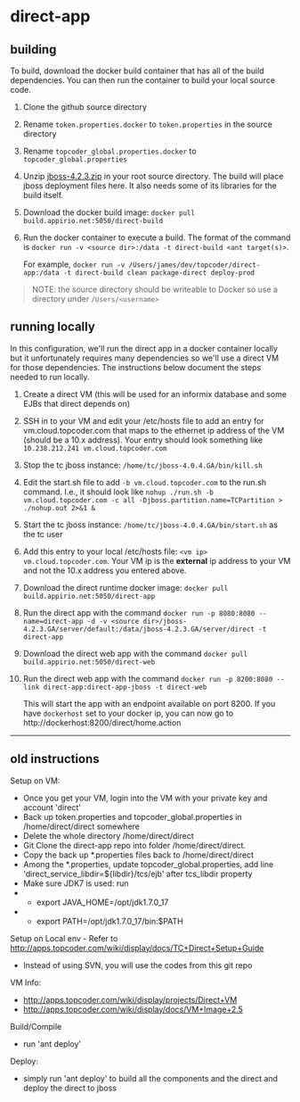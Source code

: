 direct-app
==========

## building
To build, download the docker build container that has all of the build dependencies. You can then run the container to build your local source code.

1. Clone the github source directory
2. Rename `token.properties.docker` to `token.properties` in the source directory
3. Rename `topcoder_global.properties.docker` to `topcoder_global.properties`
4. Unzip [jboss-4.2.3.zip](http://downloads.sourceforge.net/project/jboss/JBoss/JBoss-4.2.3.GA/jboss-4.2.3.GA.zip?r=http%3A%2F%2Fsourceforge.net%2Fprojects%2Fjboss%2Ffiles%2FJBoss%2FJBoss-4.2.3.GA%2F) in your root source directory. The build will place jboss deployment files here. It also needs some of its libraries for the build itself.
5. Download the docker build image: `docker pull build.appirio.net:5050/direct-build`
6. Run the docker container to execute a build. The format of the command is `docker run -v <source dir>:/data -t direct-build <ant target(s)>`. 

   For example, `docker run -v /Users/james/dev/topcoder/direct-app:/data -t direct-build clean package-direct deploy-prod`

> NOTE: the source directory should be writeable to Docker so use a directory under `/Users/<username>`

## running locally
In this configuration, we'll run the direct app in a docker container locally but it unfortunately requires many dependencies so we'll use a direct VM for those dependencies. The instructions below document the steps needed to run locally.

1. Create a direct VM (this will be used for an informix database and some EJBs that direct depends on)
2. SSH in to your VM and edit your /etc/hosts file to add an entry for vm.cloud.topcoder.com that maps to the ethernet ip address of the VM (should be a 10.x address). Your entry should look something like `10.238.212.241 vm.cloud.topcoder.com`
3. Stop the tc jboss instance: `/home/tc/jboss-4.0.4.GA/bin/kill.sh`
4. Edit the start.sh file to add `-b vm.cloud.topcoder.com` to the run.sh command. I.e., it should look like `nohup ./run.sh -b vm.cloud.topcoder.com -c all -Djboss.partition.name=TCPartition > ./nohup.out 2>&1 &`
5. Start the tc jboss instance: `/home/tc/jboss-4.0.4.GA/bin/start.sh` as the tc user
6. Add this entry to your local /etc/hosts file: `<vm ip> vm.cloud.topcoder.com`. Your VM ip is the **external** ip address to your VM and not the 10.x address you entered above.
7. Download the direct runtime docker image: `docker pull build.appirio.net:5050/direct-app`
8. Run the direct app with the command `docker run -p 8080:8080 --name=direct-app -d -v <source dir>/jboss-4.2.3.GA/server/default:/data/jboss-4.2.3.GA/server/direct -t direct-app`
9. Download the direct web app with the command `docker pull build.appirio.net:5050/direct-web`
1. Run the direct web app with the command `docker run -p 8200:8080 --link direct-app:direct-app-jboss -t direct-web`

   This will start the app with an endpoint available on port 8200. If you have `dockerhost` set to your docker ip, you can now go to http://dockerhost:8200/direct/home.action

---

## **old** instructions

Setup on VM:
* Once you get your VM, login into the VM with your private key and account 'direct'
* Back up token.properties and topcoder_global.properties in /home/direct/direct somewhere
* Delete the whole directory /home/direct/direct
* Git Clone the direct-app repo into folder /home/direct/direct.
* Copy the back up *.properties files back to /home/direct/direct
* Among the *.properties, update topcoder_global.properties, add line 'direct_service_libdir=${libdir}/tcs/ejb' after tcs_libdir property
* Make sure JDK7 is used: run
* + export JAVA_HOME=/opt/jdk1.7.0_17
* + export PATH=/opt/jdk1.7.0_17/bin:$PATH

Setup on Local env - Refer to http://apps.topcoder.com/wiki/display/docs/TC+Direct+Setup+Guide
* Instead of using SVN, you will use the codes from this git repo

VM Info:
* http://apps.topcoder.com/wiki/display/projects/Direct+VM
* http://apps.topcoder.com/wiki/display/docs/VM+Image+2.5

Build/Compile
* run 'ant deploy'

Deploy:
* simply run 'ant deploy' to build all the components and the direct and deploy the direct to jboss

